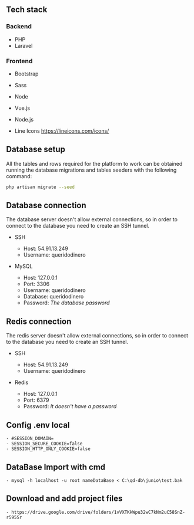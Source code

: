 ## Tech stack

### Backend

- PHP
- Laravel

### Frontend

- Bootstrap
- Sass

- Node
- Vue.js
- Node.js
- Line Icons https://lineicons.com/icons/
## Database setup

All the tables and rows required for the platform to work can be obtained running the database migrations and tables seeders with the following command:

```bash
php artisan migrate --seed
```

## Database connection

The database server doesn't allow external connections, so in order to connect to the database you need to create an SSH tunnel.

- SSH
  - Host: 54.91.13.249
  - Username: queridodinero

- MySQL

  - Host: 127.0.0.1
  - Port: 3306
  - Username: queridodinero
  - Database: queridodinero
  - Password: *The database password*

## Redis connection

The redis server doesn't allow external connections, so in order to connect to the database you need to create an SSH tunnel.

- SSH
  - Host: 54.91.13.249
  - Username: queridodinero

- Redis
  - Host: 127.0.0.1
  - Port: 6379
  - Password: *It doesn't have a password*

## Config .env local
    - #SESSION_DOMAIN=
    - SESSION_SECURE_COOKIE=false
    - SESSION_HTTP_ONLY_COOKIE=false

## DataBase Import with cmd 
    - mysql -h localhost -u root nameDataBase < C:\qd-db\junio\test.bak

## Download and add project files 
    - https://drive.google.com/drive/folders/1vVXTKkWpu32wC7kNm2uC58SnZ-r595Sr
